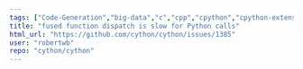 ```yaml
---
tags: ["Code-Generation","big-data","c","cpp","cpython","cpython-extensions","cython","enhancement","help-wanted","performance","python"]
title: "fused function dispatch is slow for Python calls"
html_url: "https://github.com/cython/cython/issues/1385"
user: "robertwb"
repo: "cython/cython"
---
```


